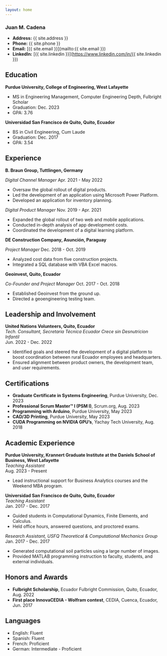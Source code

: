 ```yaml
---
layout: home
---
```


### Juan M. Cadena

- **Address:** {{ site.address }}
- **Phone:** {{ site.phone }}
- **Email:** [{{ site.email }}](mailto:{{ site.email }})
- **LinkedIn:** [{{ site.linkedin }}](https://www.linkedin.com/in/{{ site.linkedin }})

## Education

**Purdue University, College of Engineering, West Lafayette**
- MS in Engineering Management, Computer Engineering Depth, Fulbright Scholar
- Graduation: Dec. 2023
- GPA: 3.76

**Universidad San Francisco de Quito, Quito, Ecuador**
- BS in Civil Engineering, Cum Laude
- Graduation: Dec. 2017
- GPA: 3.54

## Experience

**B. Braun Group, Tuttlingen, Germany**

*Digital Channel Manager*
Apr. 2021 - May 2022
- Oversaw the global rollout of digital products.
- Led the development of an application using Microsoft Power Platform.
- Developed an application for inventory planning.

*Digital Product Manager*
Nov. 2019 - Apr. 2021
- Expanded the global rollout of two web and mobile applications.
- Conducted in-depth analysis of app development costs.
- Coordinated the development of a digital learning platform.

**DE Construction Company, Asunción, Paraguay**

*Project Manager*
Dec. 2018 - Oct. 2019
- Analyzed cost data from five construction projects.
- Integrated a SQL database with VBA Excel macros.

**Geoinvest, Quito, Ecuador**

*Co-Founder and Project Manager*
Oct. 2017 - Oct. 2018
- Established Geoinvest from the ground up.
- Directed a geoengineering testing team.

## Leadership and Involvement

**United Nations Volunteers, Quito, Ecuador**  
_Tech. Consultant, Secretaria Técnica Ecuador Crece sin Desnutricion Infantil_  
Jun. 2022 - Dec. 2022  
- Identified goals and steered the development of a digital platform to boost coordination between rural Ecuador employees and headquarters.
- Ensured alignment between product owners, the development team, and user requirements.

## Certifications

- **Graduate Certificate in Systems Engineering**, Purdue University, Dec. 2023
- **Professional Scrum Master™ I (PSM I)**, Scrum.org, Aug. 2023
- **Programming with Arduino**, Purdue University, May 2023
- **CAD/3D Printing**, Purdue University, May 2023
- **CUDA Programming on NVIDIA GPU’s**, Yachay Tech University, Aug. 2018

## Academic Experience

**Purdue University, Krannert Graduate Institute at the Daniels School of Business, West Lafayette**  
_Teaching Assistant_  
Aug. 2023 - Present  
- Lead instructional support for Business Analytics courses and the Weekend MBA program.

**Universidad San Francisco de Quito, Quito, Ecuador**  
_Teaching Assistant_  
Jan. 2017 - Dec. 2017  
- Guided students in Computational Dynamics, Finite Elements, and Calculus.
- Held office hours, answered questions, and proctored exams.

_Research Assistant, USFQ Theoretical & Computational Mechanics Group_  
Jan. 2017 - Dec. 2017  
- Generated computational soil particles using a large number of images.
- Provided MATLAB programming instruction to faculty, students, and external individuals.

## Honors and Awards

- **Fulbright Scholarship**, Ecuador Fulbright Commission, Quito, Ecuador, Aug. 2022
- **First place InnovaCEDIA - Wolfram contest**, CEDIA, Cuenca, Ecuador, Jun. 2017

## Languages
- English: Fluent
- Spanish: Fluent
- French: Proficient
- German: Intermediate - Proficient
